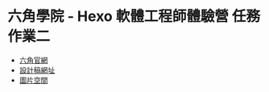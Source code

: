 # 六角學院 - Hexo 軟體工程師體驗營 任務作業二

- [六角官網](https://www.hexschool.com/)
- [設計稿網址](https://www.figma.com/file/rX9YdVutqj9jF0kw72SAKi/2024ver.-%E9%AB%94%E9%A9%97%E7%87%9F%E8%A8%AD%E8%A8%88%E7%A8%BF?type=design&node-id=2221-22843&mode=design&t=eHIm1tvOJekYWyMt-0)
- [圖片空間](https://github.com/hexschool/2022-web-layout-training/tree/main/2024%20web-camp)
